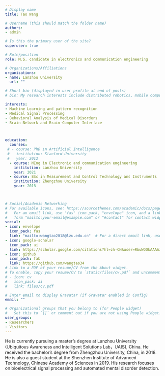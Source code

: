 ```yaml
---
# Display name
title: Tao Wang

# Username (this should match the folder name)
authors:
- admin

# Is this the primary user of the site?
superuser: true

# Role/position
role: M.S. candidate in electronics and communication engineering

# Organizations/Affiliations
organizations:
- name: Lanzhou University
  url: ""

# Short bio (displayed in user profile at end of posts)
# bio: My research interests include distributed robotics, mobile computing and programmable matter.

interests:
- Machine Learning and pattern recognition
- Medical Signal Processing
- Behavioral Analysis of Medical Disorders
- Brain Network and Brain-Computer Interface



education:
  courses:
 # - course: PhD in Artificial Intelligence
 #   institution: Stanford University
 #   year: 2012
  - course: MEng in Electronic and communication engineering
    institution: Lanzhou University
    year: 2021
  - course: BSc in Measurement and Control Technology and Instruments
    institution: Zhengzhou University
    year: 2018
    


# Social/Academic Networking
# For available icons, see: https://sourcethemes.com/academic/docs/page-builder/#icons
#   For an email link, use "fas" icon pack, "envelope" icon, and a link in the
#   form "mailto:your-email@example.com" or "#contact" for contact widget.
social:
- icon: envelope
  icon_pack: fas
  link: "mailto:wangtao2018@lzu.edu.cn"  # For a direct email link, use "wangtao2018@lzu.edu.cn".
- icon: google-scholar
  icon_pack: ai
  link: https://scholar.google.com/citations?hl=zh-CN&user=RbuWOOkAAAAJ
- icon: github
  icon_pack: fab
  link: https://github.com/wangtao34
# Link to a PDF of your resume/CV from the About widget.
# To enable, copy your resume/CV to `static/files/cv.pdf` and uncomment the lines below.
# - icon: cv
#   icon_pack: ai
#   link: files/cv.pdf

# Enter email to display Gravatar (if Gravatar enabled in Config)
email: ""

# Organizational groups that you belong to (for People widget)
#   Set this to `[]` or comment out if you are not using People widget.
user_groups:
- Researchers
- Visitors
---
```

He is currently pursuing a master’s degree at Lanzhou University (Ubiquitous Awareness and Intelligent Solutions Lab，UAIS), China. He received the bachelor’s degree from Zhengzhou University, China, in 2018.  He is also a guest student at the Shenzhen Institute of Advanced Technology, Chinese Academy of Sciences in 2019. His research focuses on bioelectrical signal processing and automated mental disorder detection.
